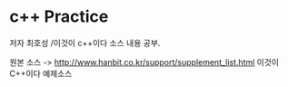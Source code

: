 # c++ Practice
저자 최호성 /이것이 c++이다 소스 내용 공부.

원본 소스 -> http://www.hanbit.co.kr/support/supplement_list.html 
이것이 C++이다 예제소스 
